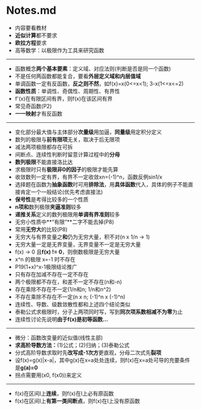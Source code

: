 # Notes.md

+ 内容要看教材
+ **近似计算**都不要求
+ **欧拉方程**要求
+ 高等数学：以极限作为工具来研究函数
------
+ 函数概念**两个基本要素**：定义域、对应法则(判断是否是同一个函数)
+ 不是任何两函数都能复合，要看**外层定义域和内层值域**
+ 单调函数一定有反函数，**反之则不然**，如f(x)=x(0<=x<1); 3-x(1<=x<=2)
+ **函数性质**：单调性、奇偶性、周期性、有界性
+ f'(x)在有限区间有界，则f(x)在该区间有界
+ 常见奇函数(P2)
+ **一一映射**才有反函数
------
+ 变化部分最大值与主体部分**次量级**用加逼，**同量级**用定积分定义
+ 数列的极限与**前有限项**无关，取决于后无限项
+ 减法两项极限都存在可拆
+ 间断点、连续性判断时留意计算过程中的**分母**
+ **数列极限**不能直接洛比达
+ 求极限时只有**极限非0的因子**的极限才能先算
+ 收敛数列一定有界，有界不一定收敛xn=(-1)^n，函数反例sin1/x
+ 选择题在函数为**抽象函数**时可用**排除法**，用**具体函数**代入，具体的例子不能直接肯定一个一般结论(优先考虑直接法)
+ **保号性**是考得比较多的一个性质
+ **n项和**数列极限**夹逼准则**较多
+ **递推关系**定义的数列极限用**单调有界准则**较多
+ 无穷小性质中**“有限”**二字不能去掉(P8)
+ 常用**无穷大**的比较(P8)
+ 无穷大与有界变量之**和**仍为无穷大量，积不对(n x 1/n -> 1)
+ 无穷大量一定是无界变量，无界变量不一定是无穷大量
+ f(x) -> 0 且**f(x) != 0**，则倒数极限是无穷大量
+ x^n 的极限 x=-1 时不存在
+ P19(1+x)^x-1极限结论推广
+ 只有存在加减不存在一定不存在
+ 两个极限都不存在，和差不一定不存在(n和-n)
+ 存在乘除不存在不一定(1/n和n; 1/n和n^2)
+ 不存在乘除不存在不一定(n x n; (-1)^n x (-1)^n)
+ 连续性、导数、级数敛散性都和上述四个结论类似
+ 泰勒公式求极限时，分子上两项同时写，写到**同次项系数相减不为零**为止
+ 连续性讨论先说明**由于f(x)是初等函数...**
------
+ 微分：函数改变量的近似值(线性主部)
+ **求高阶导数方法：**(1)公式；(2)归纳；(3)泰勒公式
+ 分式高阶导数求取时先**改写成-1次方**更直观，分母二次式先**裂项**
+ 设f(x)=g(x)|x-a|，其中g(x)在x=a处处连续，则f(x)在x=a处可导的充要条件是**g(a)=0**
+ 拐点需要用(x0, f(x0))来定义
------
+ f(x)在区间I上**连续**，则f(x)在I上必有原函数
+ f(x)在区间I上**有第一类间断点**，则f(x)在I上没有原函数
